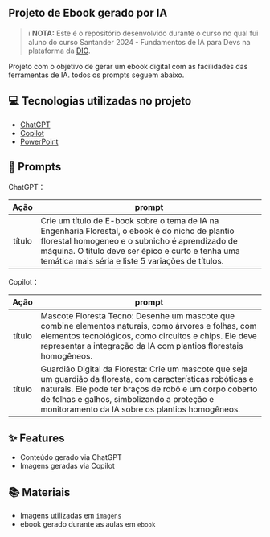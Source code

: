 
## Projeto de Ebook gerado por IA

> ℹ️ **NOTA:** Este é o repositório desenvolvido durante o curso no qual fui aluno do curso Santander 2024 - Fundamentos de IA para Devs   na plataforma da [DIO](https://dio.me).

Projeto com o objetivo de gerar um ebook digital com as facilidades das ferramentas de IA. todos os prompts
seguem abaixo.

## 💻 Tecnologias utilizadas no projeto

- [ChatGPT](https://chat.openai.com/) 
- [Copilot](https://copilot.microsoft.com/)
- [PowerPoint](https://www.microsoft.com/en/microsoft-365/powerpoint)

## 🧠 Prompts


ChatGPT：

|   Ação   | prompt                                                                                                                                                                                                                                                                         |
| :------: | ------------------------------------------------------------------------------------------------------------------------------------------------------------------------------------------------------------------------------------------------------------------------------ |
|  título  | Crie um título de E-book sobre o tema de IA na Engenharia Florestal, o ebook é do nicho de plantio florestal homogeneo e o subnicho é aprendizado de máquina. O título deve ser épico e curto e tenha uma temática mais séria e liste 5 variações de títulos. |

Copilot：

|  Ação  | prompt                                                                                 |
| :----: | -------------------------------------------------------------------------------------- |
| título | Mascote Floresta Tecno: Desenhe um mascote que combine elementos naturais, como árvores e folhas, com elementos tecnológicos, como circuitos e chips. Ele deve representar a integração da IA com plantios florestais homogêneos. |
| título | Guardião Digital da Floresta: Crie um mascote que seja um guardião da floresta, com características robóticas e naturais. Ele pode ter braços de robô e um corpo coberto de folhas e galhos, simbolizando a proteção e monitoramento da IA sobre os plantios homogêneos. |

## ✨ Features

- Conteúdo gerado via ChatGPT
- Imagens geradas via Copilot

## 📚 Materiais

- Imagens utilizadas em `imagens`
- ebook gerado durante as aulas em `ebook`



